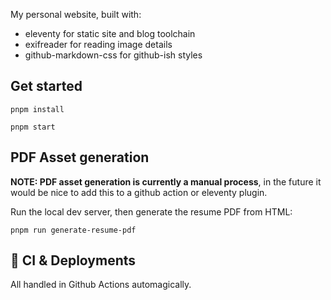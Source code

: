 My personal website, built with:

- eleventy for static site and blog toolchain
- exifreader for reading image details
- github-markdown-css for github-ish styles

## Get started

```
pnpm install

pnpm start
```

## PDF Asset generation

<!-- wkhtmltopdf --disable-internal-links --print-media-type --user-style-sheet ./css/print.css http://localhost:8080/resume/ ./assets/resume.pdf -->

**NOTE: PDF asset generation is currently a manual process**, in the future it would be nice to add this to a github action or eleventy plugin.

Run the local dev server, then generate the resume PDF from HTML:

`pnpm run generate-resume-pdf`

## 🚢 CI & Deployments

All handled in Github Actions automagically.

